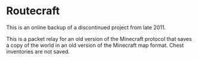 # Routecraft

This is an online backup of a discontinued project from late 2011.

This is a packet relay for an old version of the Minecraft protocol that saves a copy of the world in an old version of the Minecraft map format.
Chest inventories are not saved.
